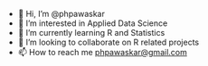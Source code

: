 - 👋 Hi, I’m @phpawaskar
- 👀 I’m interested in Applied Data Science
- 🌱 I’m currently learning R and Statistics
- 💞️ I’m looking to collaborate on R related projects
- 📫 How to reach me phpawaskar@gmail.com

<!---
phpawaskar/phpawaskar is a ✨ special ✨ repository because its `README.md` (this file) appears on your GitHub profile.
You can click the Preview link to take a look at your changes.
--->
